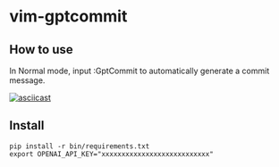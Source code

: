 # vim-gptcommit

## How to use

In Normal mode, input :GptCommit to automatically generate a commit message.

[![asciicast](https://asciinema.org/a/3aKjstSjurO9wByf1nL2yFTrY.svg)](https://asciinema.org/a/3aKjstSjurO9wByf1nL2yFTrY)

## Install

```
pip install -r bin/requirements.txt
export OPENAI_API_KEY="xxxxxxxxxxxxxxxxxxxxxxxxxxx"
```

